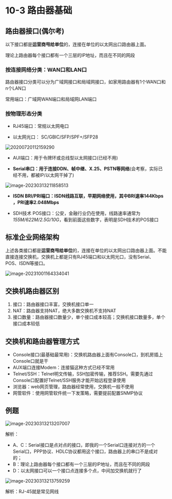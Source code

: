 # 10-3 路由器基础

## 路由器接口(偶尔考)

以下接口都是**运营商甩给单位**的，连接在单位的以太网出口路由器上面。

理论上路由器每个接口都有一个三层的IP地址，而且在不同的网段

### 按连接网络分类：WAN口和LAN口

路由器接口分类可以分为广域网接口和局域网接口，如家用路由器有1个WAN口和n个LAN口

常用端口：广域网WAN端口和局域网LAN端口

### 按物理形态分类

- RJ45端口：常规以太网电口

- 以太网光口： SC/GBIC/SFP/SPF+/SFP28

![20200720112159290](https://img.yatjay.top/md/20200720112159290.png)

- AUI端口：用于令牌环或总线型以太网接口(已经不用)

- **Serial串口：用于连接DDN、帧中继、X.25、PSTN等网络**(会考察，实际已经不用，都被IP/以太网干掉了)

![image-20230313211858513](https://img.yatjay.top/md/image-20230313211858513.png)

- **ISDN BRI/PRI端口：ISDN线路互联，早期网络使用，其中BRI速率144Kbps ，PRI速率2.048Mbps**

- SDH技术 POS接口：公安，金融行业仍在使用，线路速率通常为*155M/622M/2.5G/10G*，看到前面这些数字，表明是SDH技术的POS接口

## 标准企业网络架构

上述各类接口都是**运营商甩给单位**的，连接在单位的以太网出口路由器上面。不能直接连接交换机，交换机上都是只有RJ45端口和以太网光口，没有Serial、POS、ISDN等接口。

![image-20231001164334041](https://img.yatjay.top/md/image-20231001164334041.png)

## 交换机路由器区别

1. 接口：路由器接口丰富，交换机接口单一
2. NAT：路由器支持NAT，绝大多数交换机不支持NAT
3. 接口数量：路由器接口数量少，单个接口成本较高；交换机接口数量多，单个接口成本较低

## 交换机和路由器管理方式

- Console接口(最基础最常用)：交换机路由器上面有Console口，到机房插上Console口就是干
- AUX端口连接Modem：连接猫这种方式已经不常用
- Telnet/SSH：Telnet明文传输，SSH加密传输，推荐SSH。需要先通过Console口配置好Telnet/SSH服务才能开始远程登录使用
- 浏览器：web网页管理，路由器经常使用，交换机一般不使用
- 网管软件：使用网管软件统一下发策略，需要提前配置SNMP协议

## 例题

![image-20230313213207007](https://img.yatjay.top/md/image-20230313213207007.png)

解析：

- A、C：Serial接口是点对点的接口，即我的一个Serial口连接对方的一个Serial口，PPP协议、HDLC协议都用这个接口，路由器上的串口不是成对的；
- B：理论上路由器每个接口都有一个三层的IP地址，而且在不同的网段
- D：以太网接口可以一个接口点连接多个点，中间加交换机就行了

![image-20230313213759259](https://img.yatjay.top/md/image-20230313213759259.png)

解析：RJ-45就是常见网线